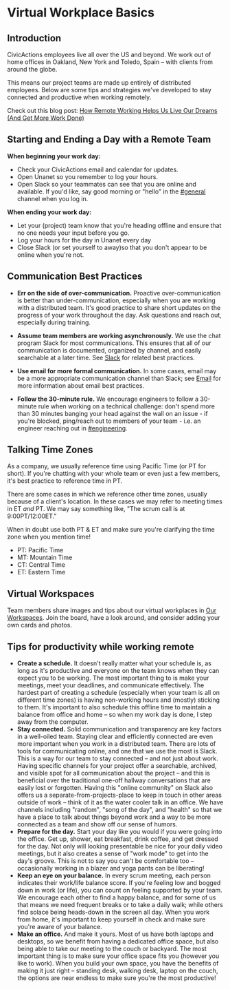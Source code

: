# Virtual Workplace Basics

## Introduction

CivicActions employees live all over the US and beyond. We work out of home offices in Oakland, New York and Toledo, Spain – with clients from around the globe.

This means our project teams are made up entirely of distributed employees. Below are some tips and strategies we've developed to stay connected and productive when working remotely.

Check out this blog post: [How Remote Working Helps Us Live Our Dreams (And Get More Work Done)](https://medium.com/civicactions/how-remote-working-helps-us-live-our-dreams-and-get-more-work-done-1af24b27467)

## Starting and Ending a Day with a Remote Team

**When beginning your work day:**

- Check your CivicActions email and calendar for updates.
- Open Unanet so you remember to log your hours.
- Open Slack so your teammates can see that you are online and available. If you'd like, say good morning or "hello" in the [#general](https://civicactions.slack.com/messages/general/) channel when you log in.

**When ending your work day:**

- Let your (project) team know that you're heading offline and ensure that no one needs your input before you go.
- Log your hours for the day in Unanet every day
- Close Slack (or set yourself to away)so that you don't appear to be online when you're not.

## Communication Best Practices

- **Err on the side of over-communication.** Proactive over-communication is better than under-communication, especially when you are working with a distributed team. It's good practice to share short updates on the progress of your work throughout the day. Ask questions and reach out, especially during training.

- **Assume team members are working asynchronously.** We use the chat program Slack for most communications. This ensures that all of our communication is documented, organized by channel, and easily searchable at a later time. See [Slack](tools/slack.md) for related best practices.

- **Use email for more formal communication.** In some cases, email may be a more appropriate communication channel than Slack; see [Email](tools/email.md) for more information about email best practices.

- **Follow the 30-minute rule.** We encourage engineers to follow a 30-minute rule when working on a technical challenge: don't spend more than 30 minutes banging your head against the wall on an issue - if you're blocked, ping/reach out to members of your team - i.e. an engineer reaching out in [#engineering](https://civicactions.slack.com/messages/engineering/).

## Talking Time Zones

As a company, we usually reference time using Pacific Time (or PT for short). If you're chatting with your whole team or even just a few members, it's best practice to reference time in PT.

There are some cases in which we reference other time zones, usually because of a client's location. In these cases we may refer to meeting times in ET _and_ PT. We may say something like, "The scrum call is at 9:00PT/12:00ET."

When in doubt use both PT & ET and make sure you're clarifying the time zone when you mention time!

- PT: Pacific Time
- MT: Mountain Time
- CT: Central Time
- ET: Eastern Time

## Virtual Workspaces

Team members share images and tips about our virtual workplaces
in [Our Workspaces](https://trello.com/b/TJsUalpG/our-workspaces). Join the board, have a look around, and consider adding your own cards and photos.

## Tips for productivity while working remote

- **Create a schedule.** It doesn't really matter what your schedule is, as long as it's productive and everyone on the team knows when they can expect you to be working. The most important thing to is make your meetings, meet your deadlines, and communicate effectively. The hardest part of creating a schedule (especially when your team is all on different time zones) is having non-working hours and (mostly) sticking to them. It's important to also schedule this offline time to maintain a balance from office and home – so when my work day is done, I step away from the computer.
- **Stay connected.** Solid communication and transparency are key factors in a well-oiled team. Staying clear and efficiently connected are even more important when you work in a distributed team. There are lots of tools for communicating online, and one that we use the most is Slack. This is a way for our team to stay connected – and not just about work. Having specific channels for your project offer a searchable, archived, and visible spot for all communication about the project – and this is beneficial over the traditional one-off hallway conversations that are easily lost or forgotten. Having this "online community" on Slack also offers us a separate-from-projects-place to keep in touch in other areas outside of work – think of it as the water cooler talk in an office. We have channels including "random", "song of the day", and "health" so that we have a place to talk about things beyond work and a way to be more connected as a team and show off our sense of humors.
- **Prepare for the day.** Start your day like you would if you were going into the office. Get up, shower, eat breakfast, drink coffee, and get dressed for the day. Not only will looking presentable be nice for your daily video meetings, but it also creates a sense of "work mode" to get into the day's groove. This is not to say you can't be comfortable too – occasionally working in a blazer and yoga pants can be liberating!
- **Keep an eye on your balance.** In every scrum meeting, each person indicates their work/life balance score. If you're feeling low and bogged down in work (or life), you can count on feeling supported by your team. We encourage each other to find a happy balance, and for some of us that means we need frequent breaks or to take a daily walk; while others find solace being heads-down in the screen all day. When you work from home, it's important to keep yourself in check and make sure you're aware of your balance.
- **Make an office.** And make it yours. Most of us have both laptops and desktops, so we benefit from having a dedicated office space, but also being able to take our meeting to the couch or backyard. The most important thing is to make sure your office space fits you (however you like to work). When you build your own space, you have the benefits of making it just right – standing desk, walking desk, laptop on the couch, the options are near endless to make sure you're the most productive!
